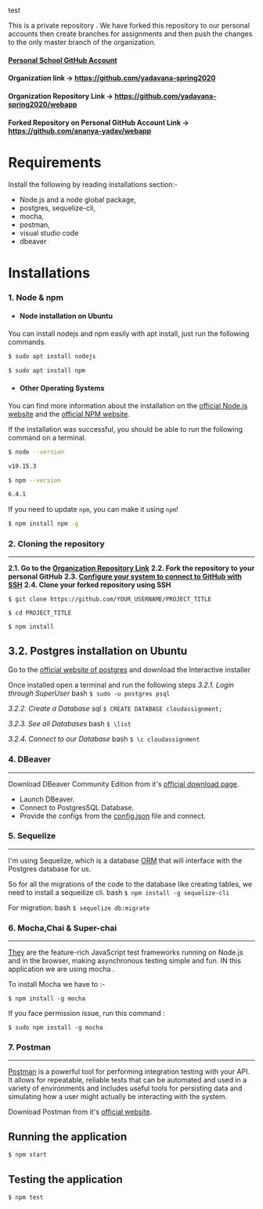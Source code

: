 # 
test

This is a private repository . We have forked this repository to our personal accounts then create branches for assignments and then push the changes to the only master branch of the organization.
#### [Personal School GitHub Account](https://github.com/ananya-yadav)
#### Organization link -> https://github.com/yadavana-spring2020

#### Organization Repository Link -> https://github.com/yadavana-spring2020/webapp


#### Forked Repository on Personal GitHub Account Link -> https://github.com/ananya-yadav/webapp



#  Requirements
Install the following by reading installations section:-
+ Node.js and a node global package,
+ postgres, sequelize-cli,
+ mocha,
 + postman,
  + visual studio code 
   + dbeaver

# Installations

###  1. Node & npm


- ####  Node installation on Ubuntu


You can install nodejs and npm easily with apt install, just run the following commands.

```bash
$ sudo apt install nodejs

$ sudo apt install npm

```
- ####  Other Operating Systems

You can find more information about the installation on the [official Node.js website](https://nodejs.org/) and the [official NPM website](https://npmjs.org/).

If the installation was successful, you should be able to run the following command on a terminal.
```bash
$ node --version

v10.15.3

$ npm --version

6.4.1
```

If you need to update `npm`, you can make it using `npm`!

```bash
$ npm install npm -g
```
### 2. Cloning the repository
---
**2.1. Go to the [Organization Repository Link](https://github.com/yadavana-spring2020/webapp)**
**2.2. Fork the repository to your personal GitHub**
**2.3. [Configure your system to connect to GitHub with SSH](https://help.github.com/en/articles/connecting-to-github-with-ssh)**
**2.4. Clone your forked repository using SSH**

``$ git clone https://github.com/YOUR_USERNAME/PROJECT_TITLE``

``$ cd PROJECT_TITLE``

``$ npm install``



## 3.2. Postgres installation on Ubuntu
Go to the [official website of postgres](https://www.postgresql.org/download/linux/ubuntu/) and download the Interactive installer

Once installed open a terminal and run the following steps
*3.2.1. Login through SuperUser*
 bash
``$ sudo -u postgres psql``

*3.2.2. Create a Database*
sql
``$ CREATE DATABASE cloudassignment;``


*3.2.3. See all Databases*
bash
``$ \list``


*3.2.4. Connect to our Database*
bash
``$ \c cloudassignment``

### 4. DBeaver
---

Download DBeaver Community Edition from it's [official download page](https://dbeaver.io/download/).

* Launch DBeaver. 
* Connect to PostgresSQL Database. 
* Provide the configs from the [config.json](https://github.com/yadavana-spring2020/webapp/blob/master/server/config/config.json) file and connect.

### 5. Sequelize
---

I'm  using Sequelize, which is a database [ORM](https://en.wikipedia.org/wiki/Object-relational_mapping) that will interface with the Postgres database for us.

So for all the migrations of the code to the database like creating tables, we need to install a sequeilize cli.
bash
``$ npm install -g sequelize-cli``

For migration:
bash
``$ sequelize db:migrate``

### 6. Mocha,Chai & Super-chai
---

[They]([http://developmentnow.com/2015/02/05/make-your-node-js-api-bulletproof-how-to-test-with-mocha-chai-and-supertest/](http://developmentnow.com/2015/02/05/make-your-node-js-api-bulletproof-how-to-test-with-mocha-chai-and-supertest/)) are the feature-rich JavaScript test frameworks running on Node.js and in the browser, making asynchronous testing simple and fun. IN this application we are using mocha . 

To install Mocha we have to :- 

``$ npm install -g mocha``

If you face permission issue, run this command :

  
``$ sudo npm install -g mocha``

### 7. Postman
---

[Postman](https://www.getpostman.com/) is a powerful tool for performing integration testing with your API. It allows for repeatable, reliable tests that can be automated and used in a variety of environments and includes useful tools for persisting data and simulating how a user might actually be interacting with the system.

Download Postman from it's [official website](https://www.getpostman.com/downloads/).

##  Running the application
```bash
$ npm start
```

##  Testing the application
```bash
$ npm test
```
